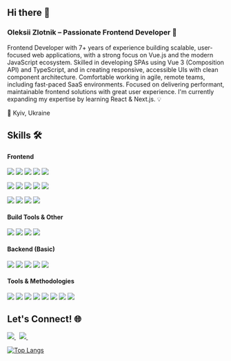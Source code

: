 ## Hi there 👋
### Oleksii Zlotnik – Passionate Frontend Developer 🚀

<p>Frontend Developer with 7+ years of experience building scalable, user-focused web applications, with a strong focus on Vue.js and the modern JavaScript ecosystem. Skilled in developing SPAs using Vue 3 (Composition API) and TypeScript, and in creating responsive, accessible UIs with clean component architecture. Comfortable working in agile, remote teams, including fast-paced SaaS environments. Focused on delivering performant, maintainable frontend solutions with great user experience. I'm currently expanding my expertise by learning React & Next.js. 💡</p>
<p>📍 Kyiv, Ukraine</p>

## Skills 🛠️
#### Frontend
<p>
  <img src="https://img.shields.io/badge/-Vue.js-42B883?style=flat-square&logo=Vue.js&logoColor=white"/>
  <img src="https://img.shields.io/badge/-Nuxt.js-00DC82?style=flat-square&logo=Nuxt.js&logoColor=white"/>
  <img src="https://img.shields.io/badge/-JavaScript-F7DF1E?style=flat-square&logo=Javascript&logoColor=black"/>
  <img src="https://img.shields.io/badge/-TypeScript-3178C6?style=flat-square&logo=TypeScript&logoColor=white"/>
  <img src="https://img.shields.io/badge/-HTML5-E34F26?style=flat-square&logo=HTML5&logoColor=white"/>
</p>
<p>
  <img src="https://img.shields.io/badge/-Vuex-42B883?style=flat-square&logo=Vuex&logoColor=white"/>
  <img src="https://img.shields.io/badge/-Pinia-FE3162?style=flat-square&logo=Pinia&logoColor=white"/>
  <img src="https://img.shields.io/badge/-Inertia.js-FF2D20?style=flat-square&logo=Inertia&logoColor=white"/>
  <img src="https://img.shields.io/badge/-ShadcnUI-000000?style=flat-square&logo=Shadcn&logoColor=white"/>
  <img src="https://img.shields.io/badge/-Nuxt_UI_PRO-00DC82?style=flat-square&logo=Nuxt.js&logoColor=white"/>
</p>
<p>
  <img src="https://img.shields.io/badge/-CSS3-1572B6?style=flat-square&logo=CSS3&logoColor=white"/>
  <img src="https://img.shields.io/badge/-SCSS-CC6699?style=flat-square&logo=Sass&logoColor=white"/>
  <img src="https://img.shields.io/badge/-Tailwind_CSS-06B6D4?style=flat-square&logo=Tailwindcss&logoColor=white"/>
  <img src="https://img.shields.io/badge/-Bootstrap-7952B3?style=flat-square&logo=Bootstrap&logoColor=white"/>
</p>

#### Build Tools & Other
<p>
  <img src="https://img.shields.io/badge/-Vite-646CFF?style=flat-square&logo=Vite&logoColor=white"/>
  <img src="https://img.shields.io/badge/-Webpack-8DD6F9?style=flat-square&logo=Webpack&logoColor=black"/>
  <img src="https://img.shields.io/badge/-npm-CB3837?style=flat-square&logo=npm&logoColor=white"/>
  <img src="https://img.shields.io/badge/-Figma-F24E1E?style=flat-square&logo=Figma&logoColor=white"/>
</p>

#### Backend (Basic)
<p>
  <img src="https://img.shields.io/badge/-Laravel-FF2D20?style=flat-square&logo=Laravel&logoColor=white"/>
  <img src="https://img.shields.io/badge/-PHP-777BB4?style=flat-square&logo=PHP&logoColor=white"/>
  <img src="https://img.shields.io/badge/-Blade-F55247?style=flat-square&logo=Laravel&logoColor=white"/>
  <img src="https://img.shields.io/badge/-WordPress-21759B?style=flat-square&logo=WordPress&logoColor=white"/>
  <img src="https://img.shields.io/badge/-SQL-4479A1?style=flat-square&logo=SQL&logoColor=white"/>
</p>

#### Tools & Methodologies
<p>
  <img src="https://img.shields.io/badge/-Github-181717?style=flat-square&logo=GitHub&logoColor=white"/>
  <img src="https://img.shields.io/badge/-Git-F05032?style=flat-square&logo=Git&logoColor=white"/>
  <img src="https://img.shields.io/badge/-Jira-0052CC?style=flat-square&logo=Jira&logoColor=white"/>
  <img src="https://img.shields.io/badge/-Confluence-172B4D?style=flat-square&logo=Confluence&logoColor=white"/>
  <img src="https://img.shields.io/badge/-Agile-0073B7?style=flat-square&logo=Jira&logoColor=white"/>
  <img src="https://img.shields.io/badge/-Scrum-1890FF?style=flat-square&logo=Jira&logoColor=white"/>
  <img src="https://img.shields.io/badge/-Kanban-009933?style=flat-square&logo=Trello&logoColor=white"/>
  <img src="https://img.shields.io/badge/-Slack-4A154B?style=flat-square&logo=Slack&logoColor=white"/>
</p>

## Let's Connect! 🌐
<p>
  <a href="https://linkedin.com/in/alexeyzlotnik" target="_blank">
    <img src="https://img.shields.io/badge/LinkedIn-%230077B5.svg?&style=for-the-badge&logo=linkedin&logoColor=white" />
  </a>&nbsp;
  <a href="mailto:alexeyzlotnik@gmail.com">
    <img src="https://img.shields.io/badge/Gmail-D14836?style=for-the-badge&logo=gmail&logoColor=white" />
  </a>&nbsp;
</p>

[![Top Langs](https://github-readme-stats.vercel.app/api/top-langs/?username=alexeyzlotnik&layout=compact)](https://github.com/anuraghazra/github-readme-stats)
